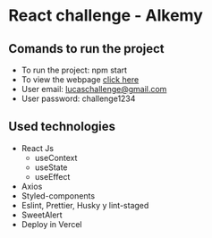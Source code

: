 # **React challenge - Alkemy**

## Comands to run the project

- To run the project: npm start
- To view the webpage [click here](https://alkemy-react-challenge-one.vercel.app/)
- User email: lucaschallenge@gmail.com
- User password: challenge1234

## Used technologies

- React Js
  - useContext
  - useState
  - useEffect
- Axios
- Styled-components
- Eslint, Prettier, Husky y lint-staged
- SweetAlert
- Deploy in Vercel
